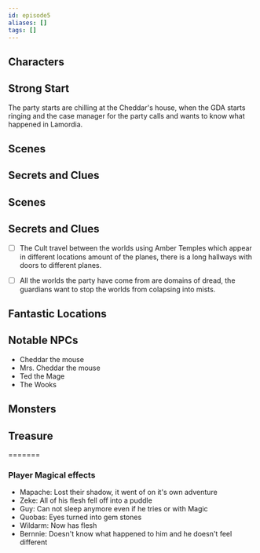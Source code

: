```yaml
---
id: episode5
aliases: []
tags: []
---
```


## Characters

## Strong Start

The party starts are chilling at the Cheddar's house, when the GDA starts ringing and the case manager for the party calls and wants to know what happened in Lamordia. 

## Scenes


## Secrets and Clues




## Scenes
## Secrets and Clues


- [ ] The Cult travel between the worlds using Amber Temples which appear in different locations amount of the planes, there is a long hallways with doors to different planes.

- [ ] All the worlds the party have come from are domains of dread, the guardians want to stop the worlds from colapsing into mists.



## Fantastic Locations

## Notable NPCs

- Cheddar the mouse
- Mrs. Cheddar the mouse
- Ted the Mage
- The Wooks

## Monsters


## Treasure


=======
### Player Magical effects

- Mapache: Lost their shadow, it went of on it's own adventure
- Zeke: All of his flesh fell off into a puddle
- Guy: Can not sleep anymore even if he tries or with Magic
- Quobas: Eyes turned into gem stones
- Wildarm: Now has flesh
- Bernnie: Doesn't know what happened to him and he doesn't feel different
